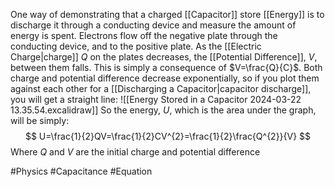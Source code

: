 One way of demonstrating that a charged [[Capacitor]] store [[Energy]] is to discharge it through a conducting device and measure the amount of energy is spent. Electrons flow off the negative plate through the conducting device, and to the positive plate. As the [[Electric Charge|charge]] $Q$ on the plates decreases, the [[Potential Difference]], $V$, between them falls. This is simply a consequence of $V=\frac{Q}{C}$. 
Both charge and potential difference decrease exponentially, so if you plot them against each other for a [[Discharging a Capacitor|capacitor discharge]], you will get a straight line:
![[Energy Stored in a Capacitor 2024-03-22 13.35.54.excalidraw]]
So the energy, $U$,  which is the area under the graph, will be simply:
$$
U=\frac{1}{2}QV=\frac{1}{2}CV^{2}=\frac{1}{2}\frac{Q^{2}}{V}
$$
Where $Q$ and $V$ are the initial charge and potential difference

#Physics #Capacitance #Equation